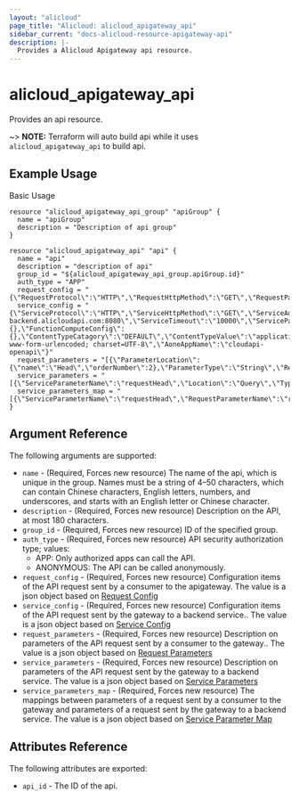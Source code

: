 ```yaml
---
layout: "alicloud"
page_title: "Alicloud: alicloud_apigateway_api"
sidebar_current: "docs-alicloud-resource-apigateway-api"
description: |-
  Provides a Alicloud Apigateway api resource.
---
```


# alicloud_apigateway_api

Provides an api resource.

~> **NOTE:** Terraform will auto build api while it uses `alicloud_apigateway_api` to build api.

## Example Usage

Basic Usage

```
resource "alicloud_apigateway_api_group" "apiGroup" {
  name = "apiGroup"
  description = "Description of api group"
}

resource "alicloud_apigateway_api" "api" {
  name = "api"
  description = "description of api"
  group_id = "${alicloud_apigateway_api_group.apiGroup.id}"
  auth_type = "APP"
  request_config = "{\"RequestProtocol\":\"HTTP\",\"RequestHttpMethod\":\"GET\",\"RequestPath\":\"/test\",\"BodyFormat\":\"\",\"PostBodyDescription\":\"\",\"RequestMode\":\"MAPPING\"}"
  service_config = "{\"ServiceProtocol\":\"HTTP\",\"ServiceHttpMethod\":\"GET\",\"ServiceAddress\":\"http://apigateway-backend.alicloudapi.com:8080\",\"ServiceTimeout\":\"10000\",\"ServicePath\":\"/web/cloudapi\",\"Mock\":\"FALSE\",\"MockResult\":\"\",\"ServiceVpcEnable\":\"FALSE\",\"VpcConfig\":{},\"FunctionComputeConfig\":{},\"ContentTypeCatagory\":\"DEFAULT\",\"ContentTypeValue\":\"application/x-www-form-urlencoded; charset=UTF-8\",\"AoneAppName\":\"cloudapi-openapi\"}"
  request_parameters = "[{\"ParameterLocation\":{\"name\":\"Head\",\"orderNumber\":2},\"ParameterType\":\"String\",\"Required\":\"OPTIONAL\",\"isHide\":false,\"ApiParameterName\":\"requestHead\",\"Location\":\"Head\"}]"
  service_parameters = "[{\"ServiceParameterName\":\"requestHead\",\"Location\":\"Query\",\"Type\":\"String\",\"ParameterCatalog\":\"REQUEST\"}]"
  service_parameters_map = "[{\"ServiceParameterName\":\"requestHead\",\"RequestParameterName\":\"requestHead\"}]"
}
```
## Argument Reference

The following arguments are supported:

* `name` - (Required, Forces new resource) The name of the api, which is unique in the group. Names must be a string of 4–50 characters, which can contain Chinese characters, English letters, numbers, and underscores, and starts with an English letter or Chinese character.
* `description` - (Required, Forces new resource) Description on the API, at most 180 characters.
* `group_id` - (Required, Forces new resource) ID of the specified group.
* `auth_type` - (Required, Forces new resource) API security authorization type; values: 
	- APP: Only authorized apps can call the API.
	- ANONYMOUS: The API can be called anonymously.
* `request_config` - (Required, Forces new resource) Configuration items of the API request sent by a consumer to the apigateway. The value is a json object based on [Request Config](https://www.alibabacloud.com/help/doc-detail/43985.htm?spm=a2c63.p38356.a3.1.16f460dbdLnSrH) 
* `service_config` - (Required, Forces new resource) Configuration items of the API request sent by the gateway to a backend service.. The value is a json object based on [Service Config](https://www.alibabacloud.com/help/doc-detail/43987.htm?spm=a2c63.p38356.a3.2.16f460dbdLnSrH) 
* `request_parameters` - (Required, Forces new resource) Description on parameters of the API request sent by a consumer to the gateway.. The value is a json object based on [Request Parameters](https://www.alibabacloud.com/help/doc-detail/43986.htm?spm=a2c63.p38356.a3.3.16f460dbdLnSrH) 
* `service_parameters` - (Required, Forces new resource) Description on parameters of the API request sent by the gateway to a backend service. The value is a json object based on [Service Parameters](https://www.alibabacloud.com/help/doc-detail/43988.htm?spm=a2c63.p38356.a3.4.16f460dbZ5cTNp) 
* `service_parameters_map` - (Required, Forces new resource) The mappings between parameters of a request sent by a consumer to the gateway and parameters of a request sent by the gateway to a backend service. The value is a json object based on [Service Parameter Map](https://www.alibabacloud.com/help/doc-detail/43989.htm?spm=a2c63.p38356.a3.5.16f460dbvrGD97) 

## Attributes Reference

The following attributes are exported:

* `api_id` - The ID of the api.